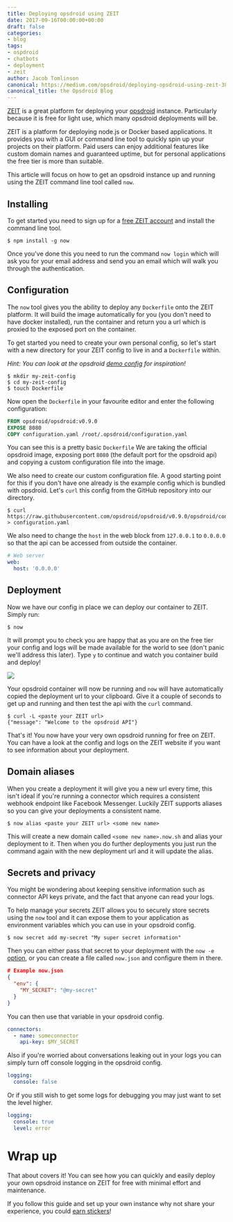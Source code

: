 ```yaml
---
title: Deploying opsdroid using ZEIT
date: 2017-09-16T00:00:00+00:00
draft: false
categories:
- blog
tags:
- ospdroid
- chatbots
- deployment
- zeit
author: Jacob Tomlinson
canonical: https://medium.com/opsdroid/deploying-opsdroid-using-zeit-38296888a651
canonical_title: the Opsdroid Blog
---
```


[ZEIT](https://zeit.co/) is a great platform for deploying your [opsdroid](https://opsdroid.github.io/) instance. Particularly because it is free for light use, which many opsdroid deployments will be.

ZEIT is a platform for deploying node.js or Docker based applications. It provides you with a GUI or command line tool to quickly spin up your projects on their platform. Paid users can enjoy additional features like custom domain names and guaranteed uptime, but for personal applications the free tier is more than suitable.

This article will focus on how to get an opsdroid instance up and running using the ZEIT command line tool called `now`.

## Installing

To get started you need to sign up for a [free ZEIT account](https://zeit.co/login) and install the command line tool.

```console
$ npm install -g now
```

Once you've done this you need to run the command `now login` which will ask you for your email address and send you an email which will walk you through the authentication.

## Configuration

The `now` tool gives you the ability to deploy any `Dockerfile` onto the ZEIT platform. It will build the image automatically for you (you don't need to have docker installed), run the container and return you a url which is proxied to the exposed port on the container.

To get started you need to create your own personal config, so let's start with a new directory for your ZEIT config to live in and a `Dockerfile` within.

_Hint: You can look at the opsdroid [demo config](https://github.com/opsdroid/zeit-demo) for inspiration!_

```console
$ mkdir my-zeit-config
$ cd my-zeit-config
$ touch Dockerfile
```

Now open the `Dockerfile` in your favourite editor and enter the following configuration:

```dockerfile
FROM opsdroid/opsdroid:v0.9.0
EXPOSE 8080
COPY configuration.yaml /root/.opsdroid/configuration.yaml
```

You can see this is a pretty basic `Dockerfile` We are taking the official opsdroid image, exposing port `8080` (the default port for the opsdroid api) and copying a custom configuration file into the image.

We also need to create our custom configuration file. A good starting point for this if you don't have one already is the example config which is bundled with opsdroid. Let's `curl` this config from the GitHub repository into our directory.

```console
$ curl https://raw.githubusercontent.com/opsdroid/opsdroid/v0.9.0/opsdroid/configuration/example_configuration.yaml > configuration.yaml
```

We also need to change the `host` in the web block from `127.0.0.1` to `0.0.0.0` so that the api can be accessed from outside the container.

```yaml
# Web server
web:
  host: '0.0.0.0'
```

## Deployment

Now we have our config in place we can deploy our container to ZEIT. Simply run:

```console
$ now
```

It will prompt you to check you are happy that as you are on the free tier your config and logs will be made available for the world to see (don't panic we'll address this later). Type `y` to continue and watch you container build and deploy!

![](https://i.imgur.com/9q2ssUNh.png)

Your opsdroid container will now be running and `now` will have automatically copied the deployment url to your clipboard. Give it a couple of seconds to get up and running and then test the api with the `curl` command.

```console
$ curl -L <paste your ZEIT url>
{"message": "Welcome to the opsdroid API"}
```

That's it! You now have your very own opsdroid running for free on ZEIT. You can have a look at the config and logs on the ZEIT website if you want to see information about your deployment.

## Domain aliases

When you create a deployment it will give you a new url every time, this isn't ideal if you're running a connector which requires a consistent webhook endpoint like Facebook Messenger. Luckily ZEIT supports aliases so you can give your deployments a consistent name.

```console
$ now alias <paste your ZEIT url> <some new name>
```

This will create a new domain called `<some new name>.now.sh` and alias your deployment to it. Then when you do further deployments you just run the command again with the new deployment url and it will update the alias.

## Secrets and privacy

You might be wondering about keeping sensitive information such as connector API keys private, and the fact that anyone can read your logs.

To help manage your secrets ZEIT allows you to securely store secrets using the `now` tool and it can expose them to your application as environment variables which you can use in your opsdroid config.

```console
$ now secret add my-secret "My super secret information"
```

Then you can either pass that secret to your deployment with the `now -e` [option](https://zeit.co/docs/features/env-and-secrets), or you can create a file called `now.json` and configure them in there.

```json
# Example now.json
{
  "env": {
    "MY_SECRET": "@my-secret"
  }
}
```

You can then use that variable in your opsdroid config.

```yaml
connectors:
  - name: someconnector
    api-key: $MY_SECRET
```

Also if you're worried about conversations leaking out in your logs you can simply turn off console logging in the opsdroid config.

```yaml
logging:
  console: false
```

Or if you still wish to get some logs for debugging you may just want to set the level higher.

```yaml
logging:
  console: true
  level: error
```

Wrap up
=======

That about covers it! You can see how you can quickly and easily deploy your own opsdroid instance on ZEIT for free with minimal effort and maintenance.

If you follow this guide and set up your own instance why not share your experience, you could [earn stickers](https://medium.com/opsdroid/stickers-for-contributors-a0a1f9c30ec1)!
